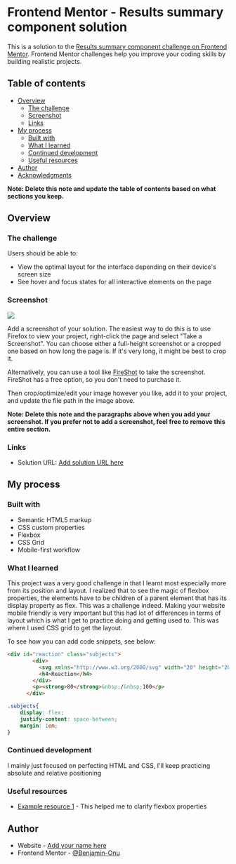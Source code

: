 # Frontend Mentor - Results summary component solution

This is a solution to the [Results summary component challenge on Frontend Mentor](https://www.frontendmentor.io/challenges/results-summary-component-CE_K6s0maV). Frontend Mentor challenges help you improve your coding skills by building realistic projects. 

## Table of contents

- [Overview](#overview)
  - [The challenge](#the-challenge)
  - [Screenshot](#screenshot)
  - [Links](#links)
- [My process](#my-process)
  - [Built with](#built-with)
  - [What I learned](#what-i-learned)
  - [Continued development](#continued-development)
  - [Useful resources](#useful-resources)
- [Author](#author)
- [Acknowledgments](#acknowledgments)

**Note: Delete this note and update the table of contents based on what sections you keep.**

## Overview

### The challenge

Users should be able to:

- View the optimal layout for the interface depending on their device's screen size
- See hover and focus states for all interactive elements on the page

### Screenshot

![](./screenshot.jpg)

Add a screenshot of your solution. The easiest way to do this is to use Firefox to view your project, right-click the page and select "Take a Screenshot". You can choose either a full-height screenshot or a cropped one based on how long the page is. If it's very long, it might be best to crop it.

Alternatively, you can use a tool like [FireShot](https://getfireshot.com/) to take the screenshot. FireShot has a free option, so you don't need to purchase it. 

Then crop/optimize/edit your image however you like, add it to your project, and update the file path in the image above.

**Note: Delete this note and the paragraphs above when you add your screenshot. If you prefer not to add a screenshot, feel free to remove this entire section.**

### Links

- Solution URL: [Add solution URL here](https://benjamin-onu.github.io/result-summary-component-main/)
## My process

### Built with

- Semantic HTML5 markup
- CSS custom properties
- Flexbox
- CSS Grid
- Mobile-first workflow

### What I learned

This project was a very good challenge in that I learnt most especially more from its position and layout. I realized that to see the magic of flexbox properties, the elements have to be children of a parent element that has its display property as flex. This was a challenge indeed.
Making your website mobile friendly is very important but this had lot of differences in terms of layout which is what I get to practice doing and getting used to. This was where I used CSS grid to get the layout.

To see how you can add code snippets, see below:

```html
<div id="reaction" class="subjects">
        <div>
          <svg xmlns="http://www.w3.org/2000/svg" width="20" height="20" fill="none" viewBox="0 0 20 20"><path stroke="#F55" stroke-linecap="round" stroke-linejoin="round" stroke-width="1.25" d="M10.833 8.333V2.5l-6.666 9.167h5V17.5l6.666-9.167h-5Z"/></svg>
          <h4>Reaction</h4>
        </div>
        <p><strong>80</strong>&nbsp;/&nbsp;100</p>
      </div>
```
```css
.subjects{
    display: flex;
    justify-content: space-between;
    margin: 1em;
}
```

### Continued development
I mainly just focused on perfecting HTML and CSS, I'll keep practicing absolute and relative positioning

### Useful resources
- [Example resource 1]([https://flexboxfroggy.com/]) - This helped me to clarify flexbox properties

## Author

- Website - [Add your name here](https://www.your-site.com)
- Frontend Mentor - [@Benjamin-Onu]([https://www.frontendmentor.io/profile/Benjamin-Onu])
